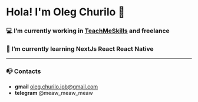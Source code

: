 # Hola! I'm Oleg Churilo 👋


### 💻 I’m currently working in [TeachMeSkills](https://teachmeskills.by/) and freelance
### 📘 I’m currently learning NextJs React React Native

***

### 📭 Contacts 
- **gmail** oleg.churilo.job@gmail.com
- **telegram** @meaw_meaw_meaw
